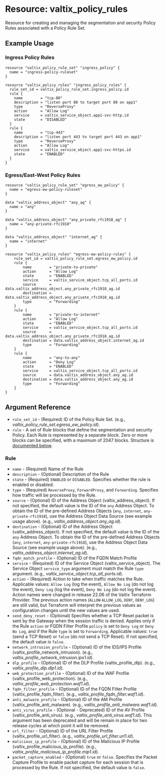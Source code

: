 # Resource: valtix_policy_rules
Resource for creating and managing the segmentation and security Policy Rules associated with a Policy Rule Set.

## Example Usage

### Ingress Policy Rules
```hcl
resource "valtix_policy_rule_set" "ingress_policy" {
  name = "ingress-policy-ruleset"
}

resource "valtix_policy_rules" "ingress_policy_rules" {
  rule_set_id = valtix_policy_rule_set.ingress_policy.id
  rule {
    name        = "tcp-80"
    description = "listen port 80 to target port 80 on app1"
    type        = "ReverseProxy"
    action      = "Allow Log"
    service     = valtix_service_object.app1-svc-http.id
    state       = "DISABLED"
  }
  rule {
    name        = "tcp-443"
    description = "listen port 443 to target port 443 on app1"
    type        = "ReverseProxy"
    action      = "Allow Log"
    service     = valtix_service_object.app1-svc-https.id
    state       = "ENABLED"
  }
}
```

### Egress/East-West Policy Rules
```hcl
resource "valtix_policy_rule_set" "egress_ew_policy" {
  name = "egress-ew-policy-ruleset"
}

data "valtix_address_object" "any_ag" {
  name = "any"
}

data "valtix_address_object" "any_private_rfc1918_ag" {
  name = "any-private-rfc1918"
}

data "valtix_address_object" "internet_ag" {
  name = "internet"
}

resource "valtix_policy_rules" "egress-ew-policy-rules" {
	rule_set_id = valtix_policy_rule_set.egress_ew_policy.id
	rule {
		name        = "private-to-private"
		action      = "Allow Log"
		state       = "ENABLED"
		service     = valtix_service_object.tcp_all_ports.id
		source      = data.valtix_address_object.any_private_rfc1918_ag.id
		destination = data.valtix_address_object.any_private_rfc1918_ag.id
		type        = "Forwarding"
	}
	rule {
		name        = "private-to-internet"
		action      = "Allow Log"
		state       = "ENABLED"
		service     = valtix_service_object.tcp_all_ports.id
		source      = data.valtix_address_object.any_private_rfc1918_ag.id
		destination = data.valtix_address_object.internet_ag.id
		type        = "Forwarding"
	}
	rule {
		name        = "any-to-any"
		action      = "Deny Log"
		state       = "ENABLED"
		service     = valtix_service_object.tcp_all_ports.id
		source      = data.valtix_address_object.any_ag.id
		destination = data.valtix_address_object.any_ag.id
		type        = "Forwarding"
	}
}
```

## Argument Reference
* `rule_set_id` - (Required) ID of the Policy Rule Set. (e.g., *valtix_policy_rule_set.egress_ew_policy.id*).
* `rule` - A set of Rule blocks that define the segmentation and security Policy.  Each Rule is represented by a separate block.  Zero or more blocks can be specified, with a maximum of 2047 blocks. Structure is [documented below](#rule).

### Rule
* `name` - (Required) Name of the Rule
* `description` - (Optional) Description of the Rule
* `state` - (Required) `ENABLED` or `DISABLED`. Specifies whether the rule is enabled or disabled.
* `type` - (Required) `ReverseProxy`, `ForwardProxy`, and `Forwarding`.  Specifies how traffic will be processed by the Rule.
* `source` - (Optional) ID of the Address Object (valtix_address_object). If not specified, the default value is the ID of the `any` Address Object.  To obtain the ID of the pre-defined Address Objects (`any`, `internet`, `any-private-rfc1918`), use the Address Object Data Source (see example usage above). (e.g., *valtix_address_object.any_ag.id*).
* `destination` - (Optional) ID of the Address Object (valtix_address_object). If not specified, the default value is the ID of the `any` Address Object.  To obtain the ID of the pre-defined Address Objects (`any`, `internet`, `any-private-rfc1918`), use the Address Object Data Source (see example usage above). (e.g., *valtix_address_object.internet_ag.id*).
* `fqdn_match_profile` - (Optional) ID of the FQDN Match Profile
* `service` - (Required) ID of the Service Object (valtix_service_object). The Service Object `service_type` argument must match the Rule `type` argument. (e.g., *valtix_service_object.tcp_all_ports.id*).
* `action` - (Required) Action to take when traffic matches the Rule. Applicable values: `Allow Log` (log the event), `Allow No Log` (do not log the event), `Deny Log` (log the event), `Deny No Log` (do not log the event). Action names were changed in release 22.06 of the Valtix Terraform Provider. The previous action names (`ALLOW` `ALLOW_LOG`, `DENY`, `DENY_LOG`) are still valid, but Terraform will interpret the previous values as configuration changes until the new values are used.
* `send_deny_reset` - (Optional) Specifies whether a TCP Reset packet is sent by the Gateway when the session traffic is denied. Applies only if the Rule `action` or FQDN Filter Profile `policy` is set to `Deny Log` or `Deny No Log`, and if the Rule `type` is set to `Forwarding`. Applicable values: `true` (send a TCP Reset) or `false` (do not send a TCP Reset).  If not specified, the default value is `false`.
* `network_intrusion_profile` - (Optional) ID of the IDS/IPS Profile (valtix_profile_network_intrusion). (e.g., *valtix_profile_network_intrusion.ips1.id*).
* `dlp_profile` - (Optional) ID of the DLP Profile (valtix_profile_dlp). (e.g., *valtix_profile_dlp.dlp1.id*).
* `web_protection_profile` - (Optional) ID of the WAF Profile (valtix_profile_web_protection). (e.g., *valtix_profile_web_protection.waf1.id*).
* `fqdn_filter_profile` - (Optional) ID of the FQDN Filter Profile (valtix_profile_fqdn_filter). (e.g., *valtix_profile_fqdn_filter.waf1.id*).
* `anti_malware_profile` - (Optional) ID of the AM Profile (valtix_profile_anti_malware). (e.g., *valtix_profile_anti_malware.waf1.id*).
* `anti_virus_profile` - (Optional - Deprecated) ID of the AV Profile (valtix_profile_anti_virus). (e.g., *valtix_profile_anti_virus.waf1.id*). This argument has been deprecated and will be remain in place for two release cycles at which point it will be removed.
* `url_filter` - (Optional) ID of the URL Filter Profile (valtix_profile_url_filter). (e.g., *valtix_profile_url_filter.url1.id*).
* `malicious_ip_profile` - (Optional) ID of the Malicious IP Profile (valtix_profile_malicious_ip_profile). (e.g., *valtix_profile_malicious_ip_profile.mip1.id*).
* `packet_capture_enabled` - (Optional) `true` or `false`. Specifies the Packet Capture Profile to enable packet capture for each session that is processed by the Rule.  If not specified, the default value is `false`.